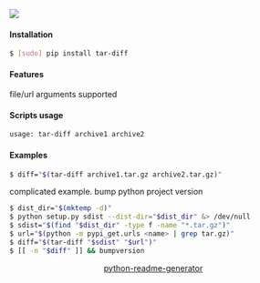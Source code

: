 <!--
https://pypi.org/project/readme-generator/
https://pypi.org/project/python-readme-generator/
-->

[![](https://img.shields.io/badge/OS-Unix-blue.svg?longCache=True)]()

#### Installation
```bash
$ [sudo] pip install tar-diff
```

#### Features
file/url arguments supported

#### Scripts usage
```bash
usage: tar-diff archive1 archive2
```

#### Examples
```bash
$ diff="$(tar-diff archive1.tar.gz archive2.tar.gz)"
```

complicated example. bump python project version
```bash
$ dist_dir="$(mktemp -d)"
$ python setup.py sdist --dist-dir="$dist_dir" &> /dev/null
$ sdist="$(find "$dist_dir" -type f -name "*.tar.gz")"
$ url="$(python -m pypi_get.urls <name> | grep tar.gz)"
$ diff="$(tar-diff "$sdist" "$url")"
$ [[ -n "$diff" ]] && bumpversion
```

<p align="center">
    <a href="https://pypi.org/project/python-readme-generator/">python-readme-generator</a>
</p>